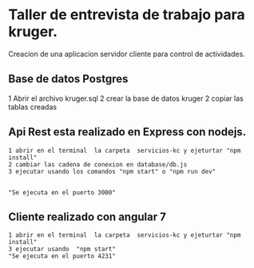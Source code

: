 # Taller de entrevista de trabajo para kruger.

 Creacion de una aplicacion servidor cliente para control de actividades.

 

## Base de datos Postgres

1 Abrir el archivo kruger.sql
2 crear la base de datos kruger
2 copiar las tablas creadas  
## Api Rest esta realizado en Express con nodejs.
    1 abrir en el terminal  la carpeta  servicios-kc y ejeturtar "npm install"
    2 cambiar las cadena de conexion en database/db.js
    3 ejecutar usando los comandos "npm start" o "npm run dev"
    

    "Se ejecuta en el puerto 3000"
## Cliente realizado con angular 7

    1 abrir en el terminal  la carpeta  servicios-kc y ejeturtar "npm install"
    3 ejecutar usando  "npm start" 
    "Se ejecuta en el puerto 4231"
